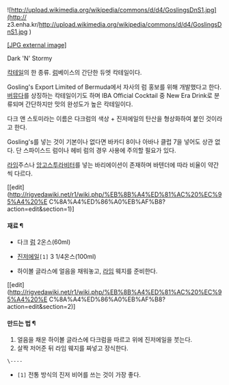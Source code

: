 ![http://upload.wikimedia.org/wikipedia/commons/d/d4/GoslingsDnS1.jpg](http://
z3.enha.kr/http://upload.wikimedia.org/wikipedia/commons/d/d4/GoslingsDnS1.jpg
)

[[JPG external
image]](http://upload.wikimedia.org/wikipedia/commons/d/d4/GoslingsDnS1.jpg)

  
Dark 'N' Stormy

[칵테일](%EC%B9%B5%ED%85%8C%EC%9D%BC.md)의 한 종류. [럼](%EB%9F%BC.md)베이스의 간단한
듀엣 칵테일이다.

Gosling's Export Limited of Bermuda에서 자사의 럼 홍보를 위해 개발했다고 한다.
[버뮤다](%EB%B2%84%EB%AE%A4%EB%8B%A4.md)를 상징하는 칵테일이기도 하며 IBA Official Cocktail
중 New Era Drink로 분류되며 간단하지만 맛의 완성도가 높은 칵테일이다.

다크 앤 스토미라는 이름은 다크럼의 색상 + 진저에일의 탄산을 형상화하여 붙인 것이라고 한다.

Gosling's를 넣는 것이 기본이나 없다면 바카디 8이나 아바나 클럽 7을 넣어도 상관 없다. 단 스파이스드 럼이나 헤비 럼의 경우
사용에 주의할 필요가 있다.

[라임](%EB%9D%BC%EC%9E%84.md)주스나 [앙고스투라비터](%EC%95%99%EA%B3%A0%EC%8A%A4%ED%88%AC%EB%9D%BC%20%EB%B9%84%ED%84%B0.md)를
넣는 바리에이션이 존재하며 바텐더에 따라 비율이 약간씩 다르다.

[[edit](http://rigvedawiki.net/r1/wiki.php/%EB%8B%A4%ED%81%AC%20%EC%95%A4%20%E
C%8A%A4%ED%86%A0%EB%AF%B8?action=edit&section=1)]

#### 재료 ¶

  * 다크 [럼](%EB%9F%BC.md) 2온스(60ml)
  * [진저에일](%EC%A7%84%EC%A0%80%EC%97%90%EC%9D%BC.md)`[1]` 3 1/4온스(100ml)  

  * 하이볼 글라스에 얼음을 채워놓고, [라임](%EB%9D%BC%EC%9E%84.md) 웨지를 준비한다.

[[edit](http://rigvedawiki.net/r1/wiki.php/%EB%8B%A4%ED%81%AC%20%EC%95%A4%20%E
C%8A%A4%ED%86%A0%EB%AF%B8?action=edit&section=2)]

#### 만드는 법 ¶

  1. 얼음을 채운 하이볼 글라스에 다크럼을 따르고 위에 진저에일을 붓는다.
  2. 살짝 저어준 뒤 라임 웨지를 짜넣고 장식한다.

`\----`

  * `[1]` 전통 방식의 진저 비어를 쓰는 것이 가장 좋다.

